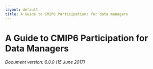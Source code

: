 ```yaml
---
layout: default
title: A Guide to CMIP6 Participation: for data managers
---
```


# A Guide to CMIP6 Participation for Data Managers


###### Document version: 6.0.0 (15 June 2017)